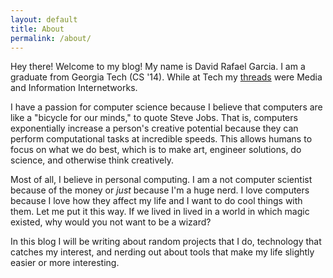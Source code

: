 ```yaml
---
layout: default
title: About
permalink: /about/
---
```


Hey there! Welcome to my blog! My name is David Rafael Garcia. I am a graduate from Georgia Tech (CS '14). While at Tech my [threads][Threads] were Media and Information Internetworks.

I have a passion for computer science because I believe that computers are like a "bicycle for our minds," to quote Steve Jobs. That is, computers exponentially increase a person's creative potential because they can perform computational tasks at incredible speeds. This allows humans to focus on what we do best, which is to make art, engineer solutions, do science, and otherwise think creatively.

Most of all, I believe in personal computing. I am a not computer scientist because of the money or *just* because I'm a huge nerd. I love computers because I love how they affect my life and I want to do cool things with them. Let me put it this way. If we lived in lived in a world in which magic existed, why would you not want to be a wizard?

In this blog I will be writing about random projects that I do, technology that catches my interest, and nerding out about tools that make my life slightly easier or more interesting. 

[Threads]: http://www.cc.gatech.edu/academics/degree-programs/bachelors/computer-science/threads

